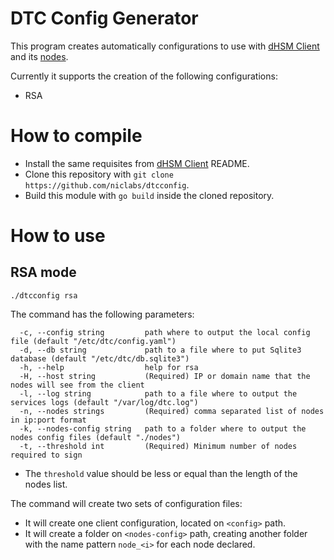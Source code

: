# DTC Config Generator

This program creates automatically configurations to use with [dHSM Client](https://github.com/niclabs/dtc) and its [nodes](github.com/dtc/dtcnode).

Currently it supports the creation of the following configurations:

* RSA

# How to compile

* Install the same requisites from [dHSM Client](https://github.com/niclabs/dtc) README.
* Clone this repository with `git clone https://github.com/niclabs/dtcconfig`.
* Build this module with `go build` inside the cloned repository.

# How to use 

## RSA mode

`./dtcconfig rsa`

The command has the following parameters:

```
  -c, --config string         path where to output the local config file (default "/etc/dtc/config.yaml")
  -d, --db string             path to a file where to put Sqlite3 database (default "/etc/dtc/db.sqlite3")
  -h, --help                  help for rsa
  -H, --host string           (Required) IP or domain name that the nodes will see from the client
  -l, --log string            path to a file where to output the services logs (default "/var/log/dtc.log")
  -n, --nodes strings         (Required) comma separated list of nodes in ip:port format
  -k, --nodes-config string   path to a folder where to output the nodes config files (default "./nodes")
  -t, --threshold int         (Required) Minimum number of nodes required to sign    
```

* The `threshold` value should be less or equal than the length of the nodes list.

The command will create two sets of configuration files:
 * It will create one client configuration, located on `<config>` path.
 * It will create a folder on `<nodes-config>` path, creating another folder with the name pattern `node_<i>` for each node declared.
